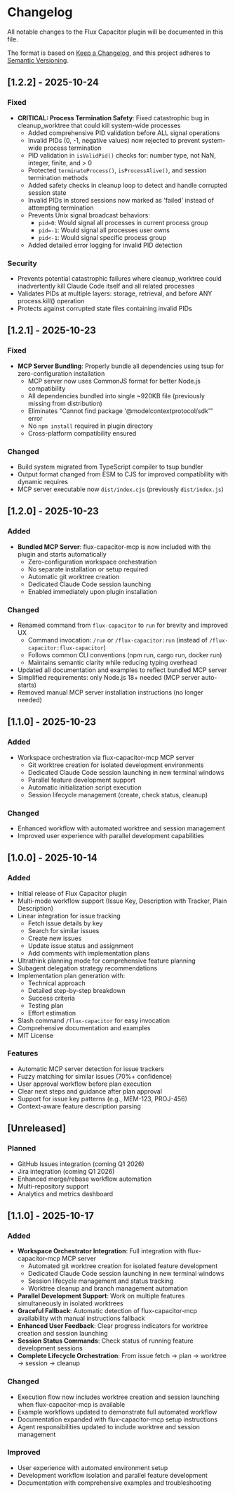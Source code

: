 # Changelog

All notable changes to the Flux Capacitor plugin will be documented in this file.

The format is based on [Keep a Changelog](https://keepachangelog.com/en/1.0.0/),
and this project adheres to [Semantic Versioning](https://semver.org/spec/v2.0.0.html).

## [1.2.2] - 2025-10-24

### Fixed
- **CRITICAL: Process Termination Safety**: Fixed catastrophic bug in cleanup_worktree that could kill system-wide processes
  - Added comprehensive PID validation before ALL signal operations
  - Invalid PIDs (0, -1, negative values) now rejected to prevent system-wide process termination
  - PID validation in `isValidPid()` checks for: number type, not NaN, integer, finite, and > 0
  - Protected `terminateProcess()`, `isProcessAlive()`, and session termination methods
  - Added safety checks in cleanup loop to detect and handle corrupted session state
  - Invalid PIDs in stored sessions now marked as 'failed' instead of attempting termination
  - Prevents Unix signal broadcast behaviors:
    - `pid=0`: Would signal all processes in current process group
    - `pid=-1`: Would signal all processes user owns
    - `pid<-1`: Would signal specific process group
  - Added detailed error logging for invalid PID detection

### Security
- Prevents potential catastrophic failures where cleanup_worktree could inadvertently kill Claude Code itself and all related processes
- Validates PIDs at multiple layers: storage, retrieval, and before ANY process.kill() operation
- Protects against corrupted state files containing invalid PIDs

## [1.2.1] - 2025-10-23

### Fixed
- **MCP Server Bundling**: Properly bundle all dependencies using tsup for zero-configuration installation
  - MCP server now uses CommonJS format for better Node.js compatibility
  - All dependencies bundled into single ~920KB file (previously missing from distribution)
  - Eliminates "Cannot find package '@modelcontextprotocol/sdk'" error
  - No `npm install` required in plugin directory
  - Cross-platform compatibility ensured

### Changed
- Build system migrated from TypeScript compiler to tsup bundler
- Output format changed from ESM to CJS for improved compatibility with dynamic requires
- MCP server executable now `dist/index.cjs` (previously `dist/index.js`)

## [1.2.0] - 2025-10-23

### Added
- **Bundled MCP Server**: flux-capacitor-mcp is now included with the plugin and starts automatically
  - Zero-configuration workspace orchestration
  - No separate installation or setup required
  - Automatic git worktree creation
  - Dedicated Claude Code session launching
  - Enabled immediately upon plugin installation

### Changed
- Renamed command from `flux-capacitor` to `run` for brevity and improved UX
  - Command invocation: `/run` or `/flux-capacitor:run` (instead of `/flux-capacitor:flux-capacitor`)
  - Follows common CLI conventions (npm run, cargo run, docker run)
  - Maintains semantic clarity while reducing typing overhead
- Updated all documentation and examples to reflect bundled MCP server
- Simplified requirements: only Node.js 18+ needed (MCP server auto-starts)
- Removed manual MCP server installation instructions (no longer needed)

## [1.1.0] - 2025-10-23

### Added
- Workspace orchestration via flux-capacitor-mcp MCP server
  - Git worktree creation for isolated development environments
  - Dedicated Claude Code session launching in new terminal windows
  - Parallel feature development support
  - Automatic initialization script execution
  - Session lifecycle management (create, check status, cleanup)

### Changed
- Enhanced workflow with automated worktree and session management
- Improved user experience with parallel development capabilities

## [1.0.0] - 2025-10-14

### Added
- Initial release of Flux Capacitor plugin
- Multi-mode workflow support (Issue Key, Description with Tracker, Plain Description)
- Linear integration for issue tracking
  - Fetch issue details by key
  - Search for similar issues
  - Create new issues
  - Update issue status and assignment
  - Add comments with implementation plans
- Ultrathink planning mode for comprehensive feature planning
- Subagent delegation strategy recommendations
- Implementation plan generation with:
  - Technical approach
  - Detailed step-by-step breakdown
  - Success criteria
  - Testing plan
  - Effort estimation
- Slash command `/flux-capacitor` for easy invocation
- Comprehensive documentation and examples
- MIT License

### Features
- Automatic MCP server detection for issue trackers
- Fuzzy matching for similar issues (70%+ confidence)
- User approval workflow before plan execution
- Clear next steps and guidance after plan approval
- Support for issue key patterns (e.g., MEM-123, PROJ-456)
- Context-aware feature description parsing

## [Unreleased]

### Planned
- GitHub Issues integration (coming Q1 2026)
- Jira integration (coming Q1 2026)
- Enhanced merge/rebase workflow automation
- Multi-repository support
- Analytics and metrics dashboard

## [1.1.0] - 2025-10-17

### Added
- **Workspace Orchestrator Integration**: Full integration with flux-capacitor-mcp MCP server
  - Automated git worktree creation for isolated feature development
  - Dedicated Claude Code session launching in new terminal windows
  - Session lifecycle management and status tracking
  - Worktree cleanup and branch management automation
- **Parallel Development Support**: Work on multiple features simultaneously in isolated worktrees
- **Graceful Fallback**: Automatic detection of flux-capacitor-mcp availability with manual instructions fallback
- **Enhanced User Feedback**: Clear progress indicators for worktree creation and session launching
- **Session Status Commands**: Check status of running feature development sessions
- **Complete Lifecycle Orchestration**: From issue fetch → plan → worktree → session → cleanup

### Changed
- Execution flow now includes worktree creation and session launching when flux-capacitor-mcp is available
- Example workflows updated to demonstrate full automated workflow
- Documentation expanded with flux-capacitor-mcp setup instructions
- Agent responsibilities updated to include worktree and session management

### Improved
- User experience with automated environment setup
- Development workflow isolation and parallel feature development
- Documentation with comprehensive examples and troubleshooting
